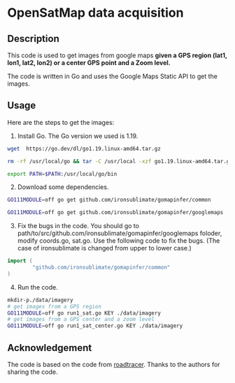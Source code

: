 # OpenSatMap data acquisition

## Description
This code is used to get images from google maps <b>given a GPS region (lat1, lon1, lat2, lon2) or a center GPS point and a Zoom level.</b>

The code is written in Go and uses the Google Maps Static API to get the images.

## Usage
Here are the steps to get the images:
1. Install Go. The Go version we used is 1.19.
``` bash
wget  https://go.dev/dl/go1.19.linux-amd64.tar.gz

rm -rf /usr/local/go && tar -C /usr/local -xzf go1.19.linux-amd64.tar.gz

export PATH=$PATH:/usr/local/go/bin
```
2. Download some dependencies.
``` bash
GO111MODULE=off go get github.com/ironsublimate/gomapinfer/common

GO111MODULE=off go get github.com/ironsublimate/gomapinfer/googlemaps
```
3. Fix the bugs in the code.
You should go to path/to/src/github.com/ironsublimate/gomapinfer/googlemaps foloder, modify coords.go, sat.go.
Use the following code to fix the bugs. (The case of ironsublimate is changed from upper to lower case.)
``` go
import (
        "github.com/ironsublimate/gomapinfer/common"
)
```


4. Run the code.
``` bash
mkdir-p./data/imagery
# get images from a GPS region
GO111MODULE=off go run1_sat.go KEY ./data/imagery
# get images from a GPS center and a zoom level
GO111MODULE=off go run1_sat_center.go KEY ./data/imagery
```

## Acknowledgement
The code is based on the code from [roadtracer](https://github.com/mitroadmaps/roadtracer/tree/master/dataset). 
Thanks to the authors for sharing the code.
